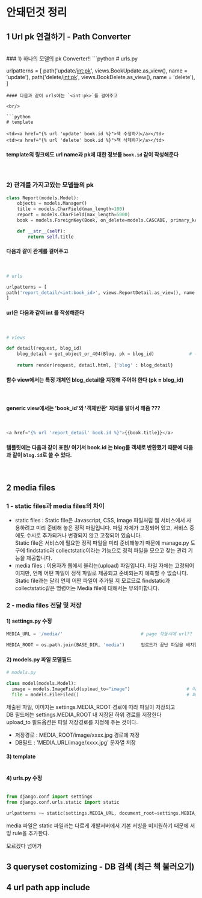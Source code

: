 # 안돼던것 정리

## 1 Url pk 연결하기 - Path Converter
<br/>
### 1) 하나의 모델의 pk Converter!!
```python
# urls.py

urlpatterns = [
    path('update/<int:pk>', views.BookUpdate.as_view(), name = 'update'),
    path('delete/<int:pk>', views.BookDelete.as_view(), name = 'delete'),
]
```
#### 다음과 같이 urls에는 `<int:pk>`를 걸어주고

<br/>

```python
# template

<td><a href="{% url 'update' book.id %}">책 수정하기</a></td>
<td><a href="{% url 'delete' book.id %}">책 삭제하기</a></td>
```
#### template의 링크에도 url name과 pk에 대한 정보를 `book.id` 같이 작성해준다

<br/>

### 2) 관계를 가지고있는 모델들의 pk
```python
class Report(models.Model):
    objects = models.Manager()
    title = models.CharField(max_length=100)
    report = models.CharField(max_length=5000)
    book = models.ForeignKey(Book, on_delete=models.CASCADE, primary_key=True, unique=True)

    def __str__(self):
        return self.title
```
#### 다음과 같이 관계를 걸어주고

<br/>

```python
# urls

urlpatterns = [
path('report_detail/<int:book_id>', views.ReportDetail.as_view(), name = 'report_detail'),
]
```
#### url은 다음과 같이 int 를 작성해준다

<br/>

```python
# views

def detail(request, blog_id)
    blog_detail = get_object_or_404(Blog, pk = blog_id)             # 특정 개체 지정
    
    return render(request, detail.html, {'blog' : blog_detail}
```
#### 함수 view에서는 특정 개체인 blog_detail을 지정해 주어야 한다 (pk = blog_id)

<br/>

#### generic view에서는 'book_id'와 '객체반환' 처리를 알아서 해줌 ??? 

<br/>

```python
<a href="{% url 'report_detail' book.id %}">{{book.title}}</a>
```
#### 템플릿에는 다음과 같이 표현/ 여기서 book.id 는 blog를 객체로 반환했기 때문에 다음과 같이 `blog.id`로 쓸 수 있다.

<br/>

## 2 media files
### 1 - static files과 media files의 차이
- static files : Static file은 Javascript, CSS, Image 파일처럼 웹 서비스에서 사용하려고 미리 준비해 놓은 정적 파일입니다. 파일 자체가 고정되어 있고, 서비스 중에도 수시로 추가되거나 변경되지 않고 고정되어 있습니다.<br/>
 Static file은 서비스에 필요한 정적 파일을 미리 준비해놓기 때문에 manage.py 도구에 findstatic과 collectstatic이라는 기능으로 정적 파일을 모으고 찾는 관리 기능을 제공합니다.<br/>
- media files : 이용자가 웹에서 올리는(upload) 파일입니다. 파일 자체는 고정되어 이지만, 언제 어떤 파일이 정적 파일로 제공되고 준비되는지 예측할 수 없습니다.<br/>
Static file과는 달리 언제 어떤 파일이 추가될 지 모르므로 findstatic과 collectstatic같은 명령어는 Media file에 대해서는 무의미합니다.
### 2 - media files 전달 및 저장
#### 1) settings.py 수정
```python
MEDIA_URL = '/media/'                             # page 작동시에 url??

MEDIA_ROOT = os.path.join(BASE_DIR, 'media')      업로드가 끝난 파일을 배치할 최상위 경로를 지정하는 설정 항목 
```
#### 2) models.py 파일 모델필드
```python
# models.py

class model(models.Model):
  image = models.ImageField(upload_to="image")                     # 이미지 저장을 지원하는 모델 필드
  file = models.FileFiled()                                        # 파일 저장을 지원하는 모델 필드
```
제출된 파일, 이미지는 settings.MEDIA_ROOT 경로에 따라 파일이 저장되고<br/>
DB 필드에는 settings.MEDIA_ROOT 내 저장된 하위 경로를 저장한다<br/>
upload_to 필드옵션은 파일 저장경로를 지정해 주는 것이다.<br/>
- 저장경로 : MEDIA_ROOT/image/xxxx.jpg 경로에 저장 <br/>
- DB필드 : 'MEDIA_URL/image/xxxx.jpg' 문자열 저장

#### 3) template
```python

```
#### 4) urls.py 수정
```python

from django.conf import settings
from django.conf.urls.static import static

urlpatterns += static(settings.MEDIA_URL, document_root=settings.MEDIA_ROOT)
```
media 파일은 static 파일과는 다르게 개발서버에서 기본 서빙을 미지원하기 때문에 서빙 rule을 추가한다.

모르겠다 넘어가

## 3 queryset costomizing - DB 검색 (최근 책 불러오기)
## 4 url path app include 
